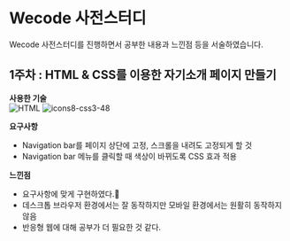 # Wecode 사전스터디
Wecode 사전스터디를 진행하면서 공부한 내용과 느낀점 등을 서술하였습니다.



## 1주차 : HTML & CSS를 이용한 자기소개 페이지 만들기

__사용한 기술__  
![HTML](https://user-images.githubusercontent.com/59605994/89854712-8f78e700-dbcf-11ea-919c-b45dbc0bb232.png)
![icons8-css3-48](https://user-images.githubusercontent.com/59605994/89854463-e92ce180-dbce-11ea-826a-88927677726c.png "CSS") 

__요구사항__
- Navigation bar를 페이지 상단에 고정, 스크롤을 내려도 고정되게 할 것
- Navigation bar 메뉴를 클릭할 때 색상이 바뀌도록 CSS 효과 적용

__느낀점__
- 요구사항에 맞게 구현하였다.🎉
- 데스크톱 브라우저 환경에서는 잘 동작하지만 모바일 환경에서는 원활히 동작하지 않음
- 반응형 웹에 대해 공부가 더 필요한 것 같다.
